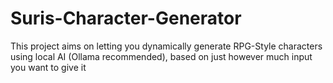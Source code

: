 # Suris-Character-Generator
This project aims on letting you dynamically generate RPG-Style characters using local AI (Ollama recommended), based on just however much input you want to give it
